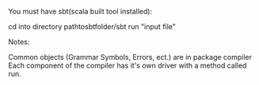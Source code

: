You must have sbt(scala built tool installed):

cd into directory
pathtosbtfolder/sbt
run "input file"

Notes:

Common objects (Grammar Symbols, Errors, ect.) are in package compiler
Each component of the compiler has it's own driver with a method called run.
